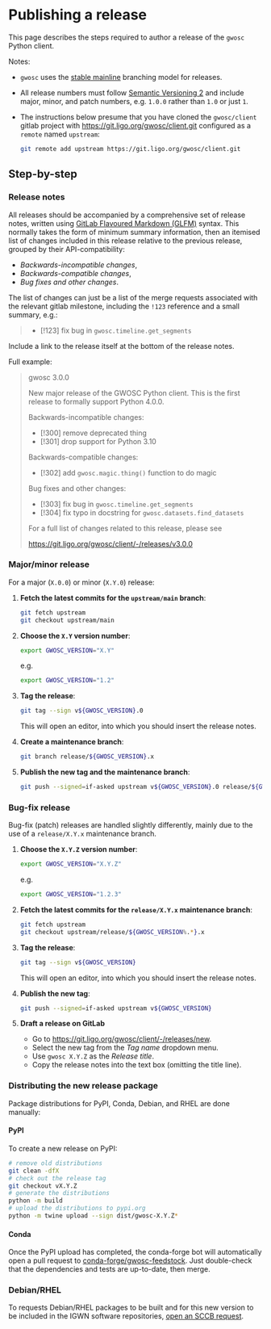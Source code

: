 # Publishing a release

This page describes the steps required to author a release of
the `gwosc` Python client.

Notes:

-   `gwosc` uses the
    [stable mainline](https://www.bitsnbites.eu/a-stable-mainline-branching-model-for-git/)
    branching model for releases.
-   All release numbers must follow [Semantic Versioning 2](https://semver.org)
    and include major, minor, and patch numbers, e.g. `1.0.0` rather
    than `1.0` or just `1`.
-   The instructions below presume that you have cloned the `gwosc/client`
    gitlab project with <https://git.ligo.org/gwosc/client.git> configured
    as a `remote` named `upstream`:

    ```bash
    git remote add upstream https://git.ligo.org/gwosc/client.git
    ```

## Step-by-step

### Release notes

All releases should be accompanied by a comprehensive set of release notes,
written using
[GitLab Flavoured Markdown (GLFM)](https://docs.gitlab.com/ee/user/markdown.html)
syntax.
This normally takes the form of minimum summary information, then an itemised
list of changes included in this release relative to the previous release,
grouped by their API-compatibility:

-   _Backwards-incompatible changes_,
-   _Backwards-compatible changes_,
-   _Bug fixes and other changes_.

The list of changes can just be a list of the merge requests associated with
the relevant gitlab milestone, including the `!123` reference and a small
summary, e.g.:

> -   [!123] fix bug in `gwosc.timeline.get_segments`

Include a link to the release itself at the bottom of the release notes.

Full example:

> gwosc 3.0.0
>
> New major release of the GWOSC Python client.
> This is the first release to formally support Python 4.0.0.
>
> Backwards-incompatible changes:
>
> - [!300] remove deprecated thing
> - [!301] drop support for Python 3.10
>
> Backwards-compatible changes:
>
> - [!302] add `gwosc.magic.thing()` function to do magic
>
> Bug fixes and other changes:
>
> - [!303] fix bug in `gwosc.timeline.get_segments`
> - [!304] fix typo in docstring for `gwosc.datasets.find_datasets`
>
> For a full list of changes related to this release, please see
>
> <https://git.ligo.org/gwosc/client/-/releases/v3.0.0>

### Major/minor release

For a major (`X.0.0`) or minor (`X.Y.0`) release:

1.  **Fetch the latest commits for the `upstream/main` branch**:

    ```bash
    git fetch upstream
    git checkout upstream/main
    ```

1.  **Choose the `X.Y` version number**:

    ```bash
    export GWOSC_VERSION="X.Y"
    ```

    e.g.

    ```bash
    export GWOSC_VERSION="1.2"
    ```

1.  **Tag the release**:

    ``` bash
    git tag --sign v${GWOSC_VERSION}.0
    ```

    This will open an editor, into which you should insert the release notes.

1.  **Create a maintenance branch**:

    ``` bash
    git branch release/${GWOSC_VERSION}.x
    ```

1.  **Publish the new tag and the maintenance branch**:

    ``` bash
    git push --signed=if-asked upstream v${GWOSC_VERSION}.0 release/${GWOSC_VERSION}.x
    ```

### Bug-fix release

Bug-fix (patch) releases are handled slightly differently, mainly due to the
use of a `release/X.Y.x` maintenance branch.

1.  **Choose the `X.Y.Z` version number**:

    ```bash
    export GWOSC_VERSION="X.Y.Z"
    ```

    e.g.

    ```bash
    export GWOSC_VERSION="1.2.3"
    ```

1.  **Fetch the latest commits for the `release/X.Y.x` maintenance branch**:

    ``` bash
    git fetch upstream
    git checkout upstream/release/${GWOSC_VERSION%.*}.x
    ```

1.  **Tag the release**:

    ``` bash
    git tag --sign v${GWOSC_VERSION}
    ```

    This will open an editor, into which you should insert the release notes.

1.  **Publish the new tag**:

    ``` bash
    git push --signed=if-asked upstream v${GWOSC_VERSION}
    ```

1.  **Draft a release on GitLab**

    -   Go to <https://git.ligo.org/gwosc/client/-/releases/new>.
    -   Select the new tag from the _Tag name_ dropdown menu.
    -   Use `gwosc X.Y.Z` as the *Release title*.
    -   Copy the release notes into the text box (omitting the title line).

### Distributing the new release package

Package distributions for PyPI, Conda, Debian, and RHEL are done
manually:

#### PyPI

To create a new release on PyPI:

``` bash
# remove old distributions
git clean -dfX
# check out the release tag
git checkout vX.Y.Z
# generate the distributions
python -m build
# upload the distributions to pypi.org
python -m twine upload --sign dist/gwosc-X.Y.Z*
```

#### Conda

Once the PyPI upload has completed, the conda-forge bot will
automatically open a pull request to
[conda-forge/gwosc-feedstock](https://github.com/conda-forge/gwosc-feedstock.git).
Just double-check that the dependencies and tests are up-to-date, then
merge.

### Debian/RHEL

To requests Debian/RHEL packages to be built and for this new version to be
included in the IGWN software repositories,
[open an SCCB request](https://git.ligo.org/computing/sccb/-/issues/new).
